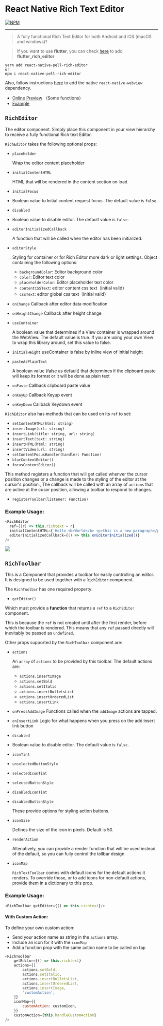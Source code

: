 # React Native Rich Text Editor


[![NPM](https://img.shields.io/npm/v/react-native-pell-rich-editor.svg)](https://www.npmjs.com/package/react-native-pell-rich-editor)

------

> A fully functional Rich Text Editor for both Android and iOS (macOS and windows)?

> If you want to use **flutter**, you can check [here](https://github.com/wxik/flutter-rich-editor) to add **flutter_rich_editor**

```
yarn add react-native-pell-rich-editor
or
npm i react-native-pell-rich-editor
```

Also, follow instructions [here](https://github.com/react-native-community/react-native-webview) to add the native `react-native-webview` dependency.

* [Online Preview](https://wxik.github.io/react-native-rich-editor/web) （Some functions）
* [Example](./examples)

## `RichEditor`
The editor component. Simply place this component in your view hierarchy to receive a fully functional Rich text Editor.

`RichEditor` takes the following optional props:

* `placeholder`

    Wrap the editor content placeholder

* `initialContentHTML`

	HTML that will be rendered in the content section on load.

* `initialFocus`
* Boolean value to Initial content request focus. The default value is `false`.

* `disabled`
* Boolean value to disable editor. The default value is `false`.

* `editorInitializedCallback `

	A function that will be called when the editor has been initialized.

* `editorStyle`

	Styling for container or for Rich Editor more dark or light settings. Object containing the following options:

	- `backgroundColor`: Editor background color
	- `color`: Editor text color
	- `placeholderColor`: Editor placeholder text color
	- `contentCSSText`: editor content css text（initial valid）
	- `cssText`: editor global css text（initial valid）

* `onChange`
    Callback after editor data modification

* `onHeightChange`
    Callback after height change

* `useContainer`

	A boolean value that determines if a View container is wrapped around the WebView. The default value is true. If you are using your own View to wrap this library around, set this value to false.

* `initialHeight`
    useContainer is false by inline view of initial height

* `pasteAsPlainText`

	A boolean value (false as default) that determines if the clipboard paste will keep its format or it will be done as plain text

* `onPaste`
  Callback clipboard paste value

* `onKeyUp`
  Callback Keyup event

* `onKeyDown`
  Callback Keydown event


`RichEditor` also has methods that can be used on its `ref` to  set:

*  `setContentHTML(html: string)`
*  `insertImage(url: string) `
*  `insertLink(title: string, url: string) `
*  `insertText(text: string)`
*  `insertHTML(html: string)`
*  `insertVideo(url: string)`
*  `setContentFocusHandler(handler: Function)`
*  `blurContentEditor()`
*  `focusContentEditor()`

This method registers a function that will get called whenver the cursor position changes or a change is made to the styling of the editor at the cursor's position., The callback will be called with an array of `actions` that are active at the cusor position, allowing a toolbar to respond to changes.

*  `registerToolbar(listener: Function)`



### Example Usage:

```javascript
<RichEditor
  ref={(r) => this.richtext = r}
  initialContentHTML={'Hello <b>World</b> <p>this is a new paragraph</p> <p>this is another new paragraph</p>'}
  editorInitializedCallback={() => this.onEditorInitialized()}
/>
```

![](readme/editor.jpg)


## `RichToolbar`

This is a Component that provides a toolbar for easily controlling an editor. It is designed to be used together with a `RichEditor` component.

The `RichToolbar` has one required property:

* `getEditor()`

Which must provide a **function** that returns a `ref` to a `RichEditor` component.

This is because the `ref` is not created until after the first render, before which the toolbar is rendered. This means that any `ref` passed directly will inevitably be passed as `undefined`.

Other props supported by the `RichToolbar` component are:

* `actions`

	An `array` of `actions` to be provided by this toolbar. The default actions are:
	* `actions.insertImage`
  	* `actions.setBold`
  	* `actions.setItalic`
  	* `actions.insertBulletsList`
  	* `actions.insertOrderedList`
  	* `actions.insertLink`

* `onPressAddImage`
    Functions called when the `addImage` actions are tapped.

* `onInsertLink`
    Logic for what happens when you press on the add insert link button

* `disabled`
* Boolean value to disable editor. The default value is `false`.


* `iconTint`
* `unselectedButtonStyle`
* `selectedIconTint`
* `selectedButtonStyle`
* `disabledIconTint`
* `disabledButtonStyle`

    These provide options for styling action buttons.

* `iconSize`

    Defines the size of the icon in pixels. Default is 50.

* `renderAction`

	Altenatively, you can provide a render function that will be used instead of the default, so you can fully control the tollbar design.


* `iconMap`

	`RichTextToolbar` comes with default icons for the default actions it renders. To override those, or to add icons for non-default actions, provide them in a dictionary to this prop.


### Example Usage:

```javascript
<RichToolbar getEditor={() => this.richtext}/>
```

#### With Custom Action:

To define your own custom action:

-   Send your action name as string in the `actions` array.
-   Include an icon for it with the `iconMap`
-   Add a function prop with the same action name to be called on tap

```javascript
<RichToolbar
	getEditor={() => this.richtext}
	actions={[
		actions.setBold,
		actions.setItalic,
		actions.insertBulletsList,
		actions.insertOrderedList,
		actions.insertImage,
		'customAction',
	]}
	iconMap={{
		customAction: customIcon,
	}}
	customAction={this.handleCustomAction}
/>
```
